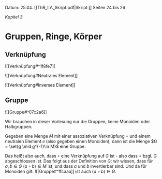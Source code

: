 Datum: 25.04.
[[ThR_LA_Skript.pdf|Skript:]] Seiten 24 bis 26

*Kapitel 3*
# Gruppen, Ringe, Körper

## Verknüpfung
![[Verknüpfung#^1f8fe7]]

![[Verknüpfung#Neutrales Element]]

![[Verknüpfung#Inverses Element]]

## Gruppe
![[Gruppe#^07c2a6]]

Wir brauchen in dieser Vorlesung nur die Gruppen, keine Monoiden oder Halbgruppen.

Gegeben eine Menge $M$ mit einer assoziativen Verknüpfung $\circ$ und einem neutralen Element $e$ (also gegeben einen Monoiden), dann ist die Menge $G = \set{g \mid g^{-1}\in M}$ eine Gruppe.

Das heißt also auch, dass $\circ$ eine Verknüpfung auf $G$ ist - also dass $\circ$ bzgl. $G$ abgeschlossen ist. Das folgt aus der Definition von $G$: wir wissen, dass für $a, b \in G$ $(a\circ b) \in M$ ist, und dass $a$ und $b$ invertierbar sind. Und da für Monoiden gilt:
![[Gruppe#^ffcaaa]]
ist auch $(a \circ b) \in G$.